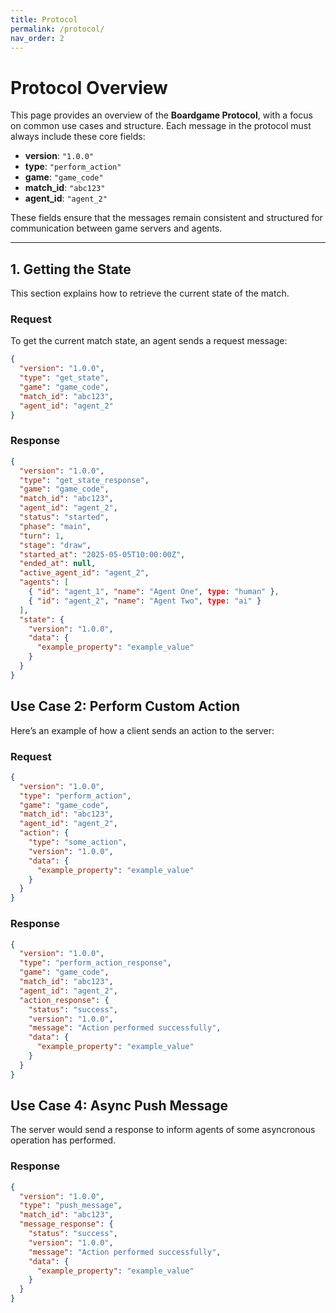 ```yaml
---
title: Protocol
permalink: /protocol/
nav_order: 2
---
```



# Protocol Overview

This page provides an overview of the **Boardgame Protocol**, with a focus on common use cases and structure. Each message in the protocol must always include these core fields:

- **version**: `"1.0.0"`
- **type**: `"perform_action"`
- **game**: `"game_code"`
- **match_id**: `"abc123"`
- **agent_id**: `"agent_2"`

These fields ensure that the messages remain consistent and structured for communication between game servers and agents.

---

## 1. Getting the State

This section explains how to retrieve the current state of the match.

### Request

To get the current match state, an agent sends a request message:

```json
{
  "version": "1.0.0",
  "type": "get_state",
  "game": "game_code",
  "match_id": "abc123",
  "agent_id": "agent_2"
}
```

### Response
```json
{
  "version": "1.0.0",
  "type": "get_state_response",
  "game": "game_code",
  "match_id": "abc123",
  "agent_id": "agent_2",
  "status": "started",
  "phase": "main",
  "turn": 1,
  "stage": "draw",
  "started_at": "2025-05-05T10:00:00Z",
  "ended_at": null,
  "active_agent_id": "agent_2",
  "agents": [
    { "id": "agent_1", "name": "Agent One", type: "human" },
    { "id": "agent_2", "name": "Agent Two", type: "ai" }
  ],
  "state": {
    "version": "1.0.0",
    "data": {
      "example_property": "example_value"
    }
  }
}
```

## Use Case 2: Perform Custom Action

Here’s an example of how a client sends an action to the server:

### Request

```json
{
  "version": "1.0.0",
  "type": "perform_action",
  "game": "game_code",
  "match_id": "abc123",
  "agent_id": "agent_2",
  "action": {
    "type": "some_action",
    "version": "1.0.0",
    "data": {
      "example_property": "example_value"
    }
  }
}
```

### Response

```json
{
  "version": "1.0.0",
  "type": "perform_action_response",
  "game": "game_code",
  "match_id": "abc123",
  "agent_id": "agent_2",
  "action_response": {
    "status": "success",
    "version": "1.0.0",
    "message": "Action performed successfully",
    "data": {
      "example_property": "example_value"
    }
  }
}
```

## Use Case 4: Async Push Message 

The server would send a response to inform agents of some asyncronous operation has performed.

### Response

```json
{
  "version": "1.0.0",
  "type": "push_message",
  "match_id": "abc123",
  "message_response": {
    "status": "success",
    "version": "1.0.0",
    "message": "Action performed successfully",
    "data": {
      "example_property": "example_value"
    }
  }
}
```